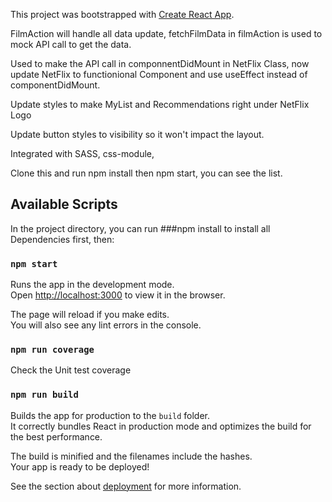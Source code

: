 This project was bootstrapped with [Create React App](https://github.com/facebook/create-react-app).

FilmAction will handle all data update, fetchFilmData in filmAction is used to mock API call to get the data.<br/>

Used to make the API call in componnentDidMount in NetFlix Class, now update NetFlix to functionional Component and use
useEffect instead of componentDidMount.<br/>

Update styles to make MyList and Recommendations right under NetFlix Logo<br/>

Update button styles to visibility so it won't impact the layout.<br/>

Integrated with SASS, css-module, 

Clone this and run npm install then npm start, you can see the list.


## Available Scripts

In the project directory, you can run ###npm install to install all Dependencies first, then:

### `npm start`

Runs the app in the development mode.<br>
Open [http://localhost:3000](http://localhost:3000) to view it in the browser.

The page will reload if you make edits.<br>
You will also see any lint errors in the console.

### `npm run coverage`

Check the Unit test coverage

### `npm run build`

Builds the app for production to the `build` folder.<br>
It correctly bundles React in production mode and optimizes the build for the best performance.

The build is minified and the filenames include the hashes.<br>
Your app is ready to be deployed!

See the section about [deployment](https://facebook.github.io/create-react-app/docs/deployment) for more information.
